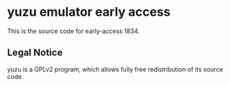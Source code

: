 yuzu emulator early access
=============

This is the source code for early-access 1834.

## Legal Notice

yuzu is a GPLv2 program, which allows fully free redistribution of its source code.